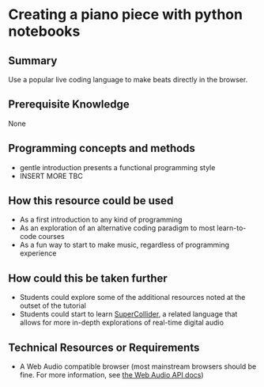 # Creating a piano piece with python notebooks

## Summary
Use a popular live coding language to make beats directly in the browser.

## Prerequisite Knowledge
None

## Programming concepts and methods
 - gentle introduction presents a functional programming style
 - INSERT MORE TBC

## How this resource could be used
 - As a first introduction to any kind of programming
 - As an exploration of an alternative coding paradigm to most learn-to-code courses
 - As a fun way to start to make music, regardless of programming experience

## How could this be taken further
 - Students could explore some of the additional resources noted at the outset of the tutorial
 - Students could start to learn [SuperCollider](https://supercollider.github.io/), a related language that allows for more in-depth explorations of real-time digital audio

## Technical Resources or Requirements
 - A Web Audio compatible browser (most mainstream browsers should be fine. For more information, see [the Web Audio API docs](https://developer.mozilla.org/en-US/docs/Web/API/Web_Audio_API#browser_compatibility))

